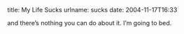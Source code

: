 title: My Life Sucks
urlname: sucks
date: 2004-11-17T16:33

and there&#x02bc;s nothing you can do about it. I&#x02bc;m going to bed.